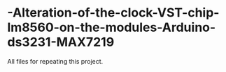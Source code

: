 # -Alteration-of-the-clock-VST-chip-lm8560-on-the-modules-Arduino-ds3231-MAX7219
All files for repeating this project.
